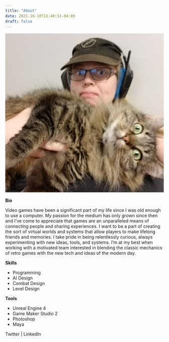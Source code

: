```yaml
---
title: "About"
date: 2021-10-10T13:49:53-04:00
draft: false
---
```



![Picture of Mads](/../img/old.jpg "Profile Pic")


**Bio**

Video games have been a significant part of my life since I was old enough to use a computer. My passion for the medium has only grown since then and I’ve come to appreciate that games are an unparalleled means of connecting people and sharing experiences. I want to be a part of creating the sort of virtual worlds and systems that allow players to make lifelong friends and memories. I take pride in being relentlessly curious, always experimenting with new ideas, tools, and systems. I’m at my best when working with a motivated team interested in blending the classic mechanics of retro games with the new tech and ideas of the modern day.

**Skills**

- Programming
- AI Design
- Combat Design
- Level Design

**Tools**

- Unreal Engine 4
- Game Maker Studio 2
- Photoshop
- Maya

Twitter | LinkedIn
